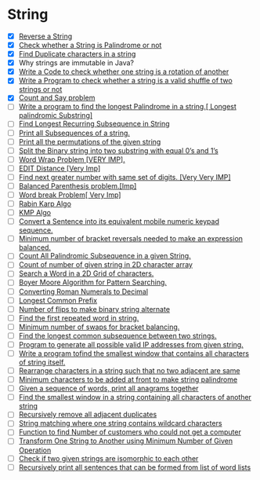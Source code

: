 # String

- [x] [Reverse a String](https://leetcode.com/problems/reverse-string/)                                 
- [x] [Check whether a String is Palindrome or not](https://practice.geeksforgeeks.org/problems/palindrome-string0817/1)                                                                                           
- [x] [Find Duplicate characters in a string](https://www.geeksforgeeks.org/print-all-the-duplicates-in-the-input-string/)                                                                                         
- [x] Why strings are immutable in Java?                                                                                                                                                                           
- [x] [Write a Code to check whether one string is a rotation of another](https://www.geeksforgeeks.org/a-program-to-check-if-strings-are-rotations-of-each-other/)                                                
- [x] [Write a Program to check whether a string is a valid shuffle of two strings or not](https://www.programiz.com/java-programming/examples/check-valid-shuffle-of-strings)                                     
- [x] [Count and Say problem](https://leetcode.com/problems/count-and-say/)                                                                                                                                        
- [ ] [Write a program to find the longest Palindrome in a string.\[ Longest palindromic Substring\]](https://practice.geeksforgeeks.org/problems/longest-palindrome-in-a-string/0)                                
- [ ] [Find Longest Recurring Subsequence in String](https://practice.geeksforgeeks.org/problems/longest-repeating-subsequence/0)                                                                                  
- [ ] [Print all Subsequences of a string.](https://www.geeksforgeeks.org/print-subsequences-string/)                                                                                                              
- [ ] [Print all the permutations of the given string](https://practice.geeksforgeeks.org/problems/permutations-of-a-given-string/0)                                                                               
- [ ] [Split the Binary string into two substring with equal 0’s and 1’s](https://www.geeksforgeeks.org/split-the-binary-string-into-substrings-with-equal-number-of-0s-and-1s/)                                   
- [ ] [Word Wrap Problem \[VERY IMP\].](https://practice.geeksforgeeks.org/problems/word-wrap/0)                                                                                                                   
- [ ] [EDIT Distance \[Very Imp\]](https://practice.geeksforgeeks.org/problems/edit-distance3702/1)                                                                                                                
- [ ] [Find next greater number with same set of digits. \[Very Very IMP\]](https://practice.geeksforgeeks.org/problems/next-permutation/0)                                                                        
- [ ] [Balanced Parenthesis problem.\[Imp\]](https://practice.geeksforgeeks.org/problems/parenthesis-checker/0)                                                                                                    
- [ ] [Word break Problem\[ Very Imp\]](https://practice.geeksforgeeks.org/problems/word-break/0)                                                                                                                  
- [ ] [Rabin Karp Algo](https://www.geeksforgeeks.org/rabin-karp-algorithm-for-pattern-searching/)                                                                                                                 
- [ ] [KMP Algo](https://practice.geeksforgeeks.org/problems/longest-prefix-suffix2527/1)                                                                                                                          
- [ ] [Convert a Sentence into its equivalent mobile numeric keypad sequence.](https://www.geeksforgeeks.org/convert-sentence-equivalent-mobile-numeric-keypad-sequence/)                                          
- [ ] [Minimum number of bracket reversals needed to make an expression balanced.](https://practice.geeksforgeeks.org/problems/count-the-reversals/0)                                                              
- [ ] [Count All Palindromic Subsequence in a given String.](https://practice.geeksforgeeks.org/problems/count-palindromic-subsequences/1)                                                                         
- [ ] [Count of number of given string in 2D character array](https://www.geeksforgeeks.org/find-count-number-given-string-present-2d-character-array/)                                                            
- [ ] [Search a Word in a 2D Grid of characters.](https://practice.geeksforgeeks.org/problems/find-the-string-in-grid/0)                                                                                           
- [ ] [Boyer Moore Algorithm for Pattern Searching.](https://www.geeksforgeeks.org/boyer-moore-algorithm-for-pattern-searching/)                                                                                   
- [ ] [Converting Roman Numerals to Decimal](https://practice.geeksforgeeks.org/problems/roman-number-to-integer/0)                                                                                                
- [ ] [Longest Common Prefix](https://leetcode.com/problems/longest-common-prefix/)                                                                                                                                
- [ ] [Number of flips to make binary string alternate](https://practice.geeksforgeeks.org/problems/min-number-of-flips/0)                                                                                         
- [ ] [Find the first repeated word in string.](https://practice.geeksforgeeks.org/problems/second-most-repeated-string-in-a-sequence/0)                                                                           
- [ ] [Minimum number of swaps for bracket balancing.](https://practice.geeksforgeeks.org/problems/minimum-swaps-for-bracket-balancing/0)                                                                          
- [ ] [Find the longest common subsequence between two strings.](https://practice.geeksforgeeks.org/problems/longest-common-subsequence/0)                                                                         
- [ ] [Program to generate all possible valid IP addresses from given string.](https://www.geeksforgeeks.org/program-generate-possible-valid-ip-addresses-given-string/)                                           
- [ ] [Write a program tofind the smallest window that contains all characters of string itself.](https://practice.geeksforgeeks.org/problems/smallest-distant-window/0)                                           
- [ ] [Rearrange characters in a string such that no two adjacent are same](https://practice.geeksforgeeks.org/problems/rearrange-characters/0)                                                                    
- [ ] [Minimum characters to be added at front to make string palindrome](https://www.geeksforgeeks.org/minimum-characters-added-front-make-string-palindrome/)                                                    
- [ ] [Given a sequence of words, print all anagrams together](https://practice.geeksforgeeks.org/problems/k-anagrams-1/0)                                                                                         
- [ ] [Find the smallest window in a string containing all characters of another string](https://practice.geeksforgeeks.org/problems/smallest-window-in-a-string-containing-all-the-characters-of-another-string/0)
- [ ] [Recursively remove all adjacent duplicates](https://practice.geeksforgeeks.org/problems/consecutive-elements/0)                                                                                             
- [ ] [String matching where one string contains wildcard characters](https://practice.geeksforgeeks.org/problems/wildcard-string-matching/0)                                                                      
- [ ] [Function to find Number of customers who could not get a computer](https://www.geeksforgeeks.org/function-to-find-number-of-customers-who-could-not-get-a-computer/)                                        
- [ ] [Transform One String to Another using Minimum Number of Given Operation](https://www.geeksforgeeks.org/transform-one-string-to-another-using-minimum-number-of-given-operation/)                            
- [ ] [Check if two given strings are isomorphic to each other](https://practice.geeksforgeeks.org/problems/isomorphic-strings/0)                                                                                  
- [ ] [Recursively print all sentences that can be formed from list of word lists](https://www.geeksforgeeks.org/recursively-print-all-sentences-that-can-be-formed-from-list-of-word-lists/)                      